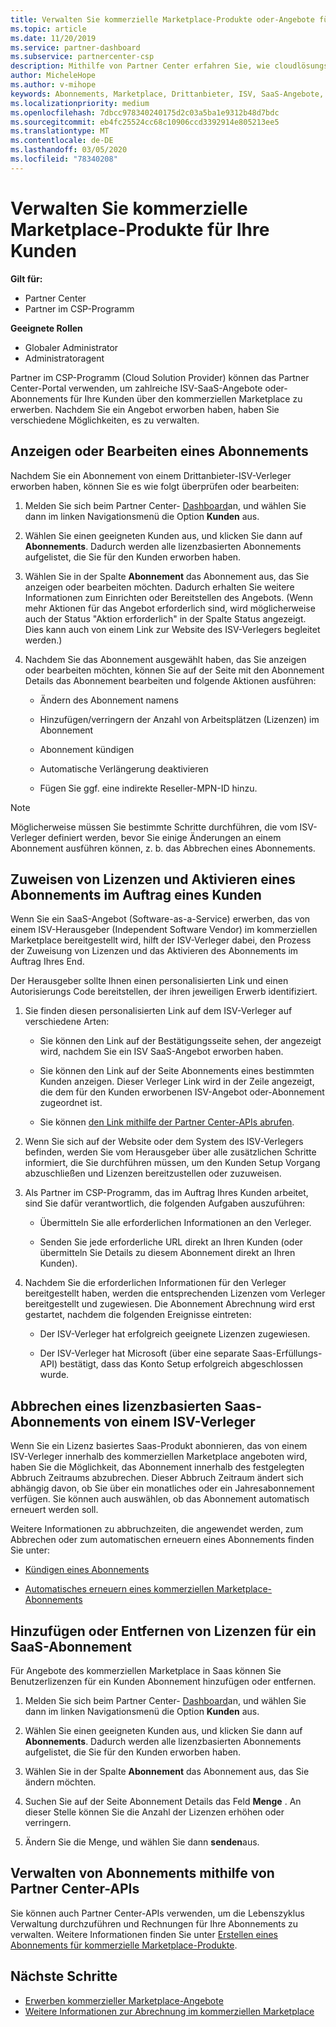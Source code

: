 ```yaml
---
title: Verwalten Sie kommerzielle Marketplace-Produkte oder-Angebote für Ihre Kunden | Partner Center
ms.topic: article
ms.date: 11/20/2019
ms.service: partner-dashboard
ms.subservice: partnercenter-csp
description: Mithilfe von Partner Center erfahren Sie, wie cloudlösungsanbieter verschiedene ISV-Angebote von Drittanbietern verwalten können, die für Kunden aus dem kommerziellen Marketplace erworben wurden.
author: MicheleHope
ms.author: v-mihope
keywords: Abonnements, Marketplace, Drittanbieter, ISV, SaaS-Angebote, cloudlösungsanbieter-Programm, Verwalten eines Angebots, Verwalten eines Abonnements, Lizenzen, kündigen eines Abonnements, Arbeitsplätze, Deaktivieren der automatischen Verlängerung, indirekte Reseller-MPN-ID
ms.localizationpriority: medium
ms.openlocfilehash: 7dbcc978340240175d2c03a5ba1e9312b48d7bdc
ms.sourcegitcommit: eb4fc25524cc68c10906ccd3392914e805213ee5
ms.translationtype: MT
ms.contentlocale: de-DE
ms.lasthandoff: 03/05/2020
ms.locfileid: "78340208"
---
```

# <a name="manage-commercial-marketplace-products-for-your-customers"></a>Verwalten Sie kommerzielle Marketplace-Produkte für Ihre Kunden

**Gilt für:**

- Partner Center
- Partner im CSP-Programm

**Geeignete Rollen**

- Globaler Administrator
- Administratoragent

Partner im CSP-Programm (Cloud Solution Provider) können das Partner Center-Portal verwenden, um zahlreiche ISV-SaaS-Angebote oder-Abonnements für Ihre Kunden über den kommerziellen Marketplace zu erwerben. Nachdem Sie ein Angebot erworben haben, haben Sie verschiedene Möglichkeiten, es zu verwalten.

## <a name="view-or-edit-a-subscription"></a>Anzeigen oder Bearbeiten eines Abonnements

Nachdem Sie ein Abonnement von einem Drittanbieter-ISV-Verleger erworben haben, können Sie es wie folgt überprüfen oder bearbeiten:

1. Melden Sie sich beim Partner Center- [Dashboard](https://partner.microsoft.com/dashboard)an, und wählen Sie dann im linken Navigationsmenü die Option **Kunden** aus.

2. Wählen Sie einen geeigneten Kunden aus, und klicken Sie dann auf **Abonnements**. Dadurch werden alle lizenzbasierten Abonnements aufgelistet, die Sie für den Kunden erworben haben.

3. Wählen Sie in der Spalte **Abonnement** das Abonnement aus, das Sie anzeigen oder bearbeiten möchten. Dadurch erhalten Sie weitere Informationen zum Einrichten oder Bereitstellen des Angebots. (Wenn mehr Aktionen für das Angebot erforderlich sind, wird möglicherweise auch der Status "Aktion erforderlich" in der Spalte Status angezeigt. Dies kann auch von einem Link zur Website des ISV-Verlegers begleitet werden.)

4. Nachdem Sie das Abonnement ausgewählt haben, das Sie anzeigen oder bearbeiten möchten, können Sie auf der Seite mit den Abonnement Details das Abonnement bearbeiten und folgende Aktionen ausführen:

    - Ändern des Abonnement namens

    - Hinzufügen/verringern der Anzahl von Arbeitsplätzen (Lizenzen) im Abonnement

    - Abonnement kündigen

    - Automatische Verlängerung deaktivieren

    - Fügen Sie ggf. eine indirekte Reseller-MPN-ID hinzu.

> [!NOTE]
> Möglicherweise müssen Sie bestimmte Schritte durchführen, die vom ISV-Verleger definiert werden, bevor Sie einige Änderungen an einem Abonnement ausführen können, z. b. das Abbrechen eines Abonnements.

## <a name="assign-licenses-and-activate-a-subscription-on-behalf-of-a-customer"></a>Zuweisen von Lizenzen und Aktivieren eines Abonnements im Auftrag eines Kunden

Wenn Sie ein SaaS-Angebot (Software-as-a-Service) erwerben, das von einem ISV-Herausgeber (Independent Software Vendor) im kommerziellen Marketplace bereitgestellt wird, hilft der ISV-Verleger dabei, den Prozess der Zuweisung von Lizenzen und das Aktivieren des Abonnements im Auftrag Ihres End.

Der Herausgeber sollte Ihnen einen personalisierten Link und einen Autorisierungs Code bereitstellen, der ihren jeweiligen Erwerb identifiziert.

1. Sie finden diesen personalisierten Link auf dem ISV-Verleger auf verschiedene Arten:

    - Sie können den Link auf der Bestätigungsseite sehen, der angezeigt wird, nachdem Sie ein ISV SaaS-Angebot erworben haben.

    - Sie können den Link auf der Seite Abonnements eines bestimmten Kunden anzeigen. Dieser Verleger Link wird in der Zeile angezeigt, die dem für den Kunden erworbenen ISV-Angebot oder-Abonnement zugeordnet ist.

    - Sie können [den Link mithilfe der Partner Center-APIs abrufen](https://docs.microsoft.com/partner-center/develop/get-activation-link-by-order-line-item).

2. Wenn Sie sich auf der Website oder dem System des ISV-Verlegers befinden, werden Sie vom Herausgeber über alle zusätzlichen Schritte informiert, die Sie durchführen müssen, um den Kunden Setup Vorgang abzuschließen und Lizenzen bereitzustellen oder zuzuweisen.

3. Als Partner im CSP-Programm, das im Auftrag Ihres Kunden arbeitet, sind Sie dafür verantwortlich, die folgenden Aufgaben auszuführen:

    - Übermitteln Sie alle erforderlichen Informationen an den Verleger.

    - Senden Sie jede erforderliche URL direkt an Ihren Kunden (oder übermitteln Sie Details zu diesem Abonnement direkt an Ihren Kunden).

4. Nachdem Sie die erforderlichen Informationen für den Verleger bereitgestellt haben, werden die entsprechenden Lizenzen vom Verleger bereitgestellt und zugewiesen. Die Abonnement Abrechnung wird erst gestartet, nachdem die folgenden Ereignisse eintreten:

    - Der ISV-Verleger hat erfolgreich geeignete Lizenzen zugewiesen.

    - Der ISV-Verleger hat Microsoft (über eine separate Saas-Erfüllungs-API) bestätigt, dass das Konto Setup erfolgreich abgeschlossen wurde.

## <a name="cancel-a-license-based-saas-subscription-from-an-isv-publisher"></a>Abbrechen eines lizenzbasierten Saas-Abonnements von einem ISV-Verleger

Wenn Sie ein Lizenz basiertes Saas-Produkt abonnieren, das von einem ISV-Verleger innerhalb des kommerziellen Marketplace angeboten wird, haben Sie die Möglichkeit, das Abonnement innerhalb des festgelegten Abbruch Zeitraums abzubrechen. Dieser Abbruch Zeitraum ändert sich abhängig davon, ob Sie über ein monatliches oder ein Jahresabonnement verfügen. Sie können auch auswählen, ob das Abonnement automatisch erneuert werden soll.

Weitere Informationen zu abbruchzeiten, die angewendet werden, zum Abbrechen oder zum automatischen erneuern eines Abonnements finden Sie unter:

- [Kündigen eines Abonnements](create-a-new-subscription.md#cancel-a-subscription)

- [Automatisches erneuern eines kommerziellen Marketplace-Abonnements](create-a-new-subscription.md#choose-whether-to-automatically-renew-a-commercial-marketplace-subscription)

## <a name="add-or-remove-licenses-for-a-saas-subscription"></a>Hinzufügen oder Entfernen von Lizenzen für ein SaaS-Abonnement

Für Angebote des kommerziellen Marketplace in Saas können Sie Benutzerlizenzen für ein Kunden Abonnement hinzufügen oder entfernen.

1. Melden Sie sich beim Partner Center- [Dashboard](https://partner.microsoft.com/dashboard)an, und wählen Sie dann im linken Navigationsmenü die Option **Kunden** aus.

2. Wählen Sie einen geeigneten Kunden aus, und klicken Sie dann auf **Abonnements**. Dadurch werden alle lizenzbasierten Abonnements aufgelistet, die Sie für den Kunden erworben haben.

3. Wählen Sie in der Spalte **Abonnement** das Abonnement aus, das Sie ändern möchten.

4. Suchen Sie auf der Seite Abonnement Details das Feld **Menge** . An dieser Stelle können Sie die Anzahl der Lizenzen erhöhen oder verringern.

5. Ändern Sie die Menge, und wählen Sie dann **senden**aus.

## <a name="manage-subscriptions-using-partner-center-apis"></a>Verwalten von Abonnements mithilfe von Partner Center-APIs

Sie können auch Partner Center-APIs verwenden, um die Lebenszyklus Verwaltung durchzuführen und Rechnungen für Ihre Abonnements zu verwalten. Weitere Informationen finden Sie unter [Erstellen eines Abonnements für kommerzielle Marketplace-Produkte](https://docs.microsoft.com/partner-center/develop/create-subscription-azure-marketplace-products).

## <a name="next-steps"></a>Nächste Schritte

- [Erwerben kommerzieller Marketplace-Angebote](csp-commercial-marketplace-purchase.md)
- [Weitere Informationen zur Abrechnung im kommerziellen Marketplace](csp-commercial-marketplace-billing.md)